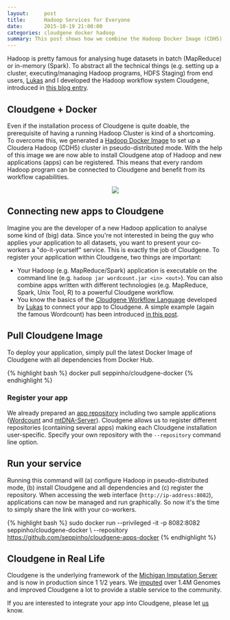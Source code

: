 ```yaml
---
layout:     post
title:      Hadoop Services for Everyone
date:       2015-10-19 21:00:00
categories: cloudgene docker hadoop
summary: This post shows how we combine the Hadoop Docker Image (CDH5) with our Hadoop workflow system Cloudgene. Due to Cloudgene's YAML interface, new applications can be registered to Cloudgene and provided as a service to everyone. 
---
```


Hadoop is pretty famous for analysing huge datasets in batch (MapReduce) or in-memory (Spark). To abstract all the technical things (e.g. setting up a cluster, executing/managing Hadoop programs, HDFS Staging) from end users, [Lukas](http://www.forer.it) and I developed the Hadoop workflow system Cloudgene, introduced in [this blog entry](http://seppinho.github.io/cloudgene/hadoop/2015/08/27/cloudgene/).

## Cloudgene + Docker
Even if the installation process of Cloudgene is quite doable, the prerequisite of having a running Hadoop Cluster is kind of a shortcoming. To overcome this, we generated a [Hadoop Docker Image](http://seppinho.github.io/docker/hadoop/2015/08/26/docker-hadoop/) to set up a Cloudera Hadoop (CDH5) cluster in pseudo-distributed mode. With the help of this image we are now able to install Cloudgene atop of Hadoop and new applications (apps) can be registered. This means that every random Hadoop program can be connected to Cloudgene and benefit from its workflow capabilities.

<div style="text-align:center"><img src =http://seppinho.github.io/uploads/workflow.png /></div>

## Connecting new apps to Cloudgene
Imagine you are the developer of a new Hadoop application to analyse some kind of (big) data. Since you're not interested in being the guy who applies your application to all datasets, you want to present your co-workers a "do-it-yourself" service. This is exactly the job of Cloudgene. To register your application within Cloudgene, two things are important:

- Your Hadoop (e.g. MapReduce/Spark) application is executable on the command line (e.g. `hadoop jar wordcount.jar <in> <out>`). You can also combine apps written with different technologies (e.g. MapReduce, Spark, Unix Tool, R) to a powerful Cloudgene workflow.
- You know the basics of the [Cloudgene Workflow Language](http://cloudgene.uibk.ac.at/developer-guide/) developed by [Lukas](http://www.forer.it) to connect your app to Cloudgene. A simple example (again the famous Wordcount) has been introduced [in this post](http://seppinho.github.io/cloudgene/hadoop/2015/08/27/cloudgene/).

## Pull Cloudgene Image
To deploy your application, simply pull the latest Docker Image of Cloudgene with all dependencies from Docker Hub.

{% highlight bash %}
docker pull seppinho/cloudgene-docker
{% endhighlight %}

### Register your app
We already prepared an [app repository](https://github.com/seppinho/cloudgene-apps-docker) including two sample applications ([Wordcount](https://hadoop.apache.org/docs/current/hadoop-mapreduce-client/hadoop-mapreduce-client-core/MapReduceTutorial.html#Example:_WordCount_v1.0) and [mtDNA-Server](http://mtdna-server.uibk.ac.at/start.html)). Cloudgene allows us to register different repositories (containing several apps) making each Cloudgene installation user-specific. Specify your own repository with the `--repository` command line option.

## Run your service
Running this command will (a) configure Hadoop in pseudo-distributed mode, (b) install Cloudgene and all dependencies and (c) register the repository. When accessing the web interface (`http://ip-address:8082`), applications can now be managed and run graphically. So now it's the time to simply share the link with your co-workers.

{% highlight bash %}
sudo docker run --privileged -it -p 8082:8082 seppinho/cloudgene-docker \ --repository https://github.com/seppinho/cloudgene-apps-docker
{% endhighlight %}


## Cloudgene in Real Life
Cloudgene is the underlying framework of the [Michigan Imputation Server](https://imputationserver.sph.umich.edu/) and is now in production since 1 1/2 years. We [imputed](http://genome.sph.umich.edu/wiki/Minimac3) over 1.4M Genomes and improved Cloudgene a lot to provide a stable service to the community.

If you are interested to integrate your app into Cloudgene, please let [us](http://seppinho.github.io/about/) know.
